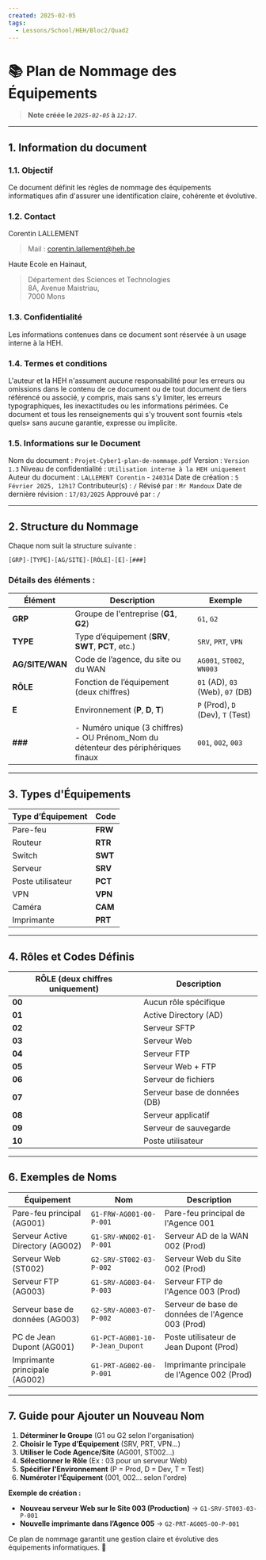 ```yaml
---
created: 2025-02-05
tags:
  - Lessons/School/HEH/Bloc2/Quad2
---
```

# 📚 Plan de Nommage des Équipements

> **Note créée le _`2025-02-05`_ à _`12:17`_.**

---

## 1. Information du document
### 1.1. Objectif
Ce document définit les règles de nommage des équipements informatiques afin d'assurer une identification claire, cohérente et évolutive.

### 1.2. Contact
Corentin LALLEMENT 
> Mail : corentin.lallement@heh.be  

Haute Ecole en Hainaut,  
> Département des Sciences et Technologies  
> 8A, Avenue Maistriau,  
> 7000 Mons
### 1.3. Confidentialité
Les informations contenues dans ce document sont réservée à un usage interne à la HEH.
### 1.4. Termes et conditions
L'auteur et la HEH n'assument aucune responsabilité pour les erreurs ou omissions dans le contenu de ce document ou de tout document de tiers référencé ou associé, y compris, mais sans s'y limiter, les erreurs typographiques, les inexactitudes ou les informations périmées. Ce document et tous les renseignements qui s'y trouvent sont fournis «tels quels» sans aucune garantie, expresse ou implicite.
### 1.5. Informations sur le Document
Nom du document : `Projet-Cyber1-plan-de-nommage.pdf` 
Version : `Version 1.3`
Niveau de confidentialité : `Utilisation interne à la HEH uniquement`
Auteur du document : `LALLEMENT Corentin` - `240314`
Date de création : `5 Février 2025, 12h17`
Contributeur(s) : `/`
Révisé par : `Mr Mandoux`
Date de dernière révision : `17/03/2025`
Approuvé par : `/`

---

## 2. Structure du Nommage

Chaque nom suit la structure suivante :

```
[GRP]-[TYPE]-[AG/SITE]-[RÔLE]-[E]-[###]
```

### Détails des éléments :

| Élément     | Description                                                                           | Exemple                           |
| ----------- | ------------------------------------------------------------------------------------- | --------------------------------- |
| **GRP**     | Groupe de l'entreprise (**G1**, **G2**)                                               | `G1`, `G2`                        |
| **TYPE**    | Type d’équipement (**SRV**, **SWT**, **PCT**, etc.)                                   | `SRV`, `PRT`, `VPN`               |
| **AG/SITE/WAN** | Code de l’agence, du site ou du WAN                                                   | `AG001`, `ST002`, `WN003`         |
| **RÔLE**    | Fonction de l’équipement (deux chiffres)                                              | `01` (AD), `03` (Web), `07` (DB)  |
| **E**       | Environnement (**P**, **D**, **T**)                                                   | `P` (Prod), `D` (Dev), `T` (Test) |
| **###**     | - Numéro unique (3 chiffres)<br>- OU Prénom_Nom du détenteur des périphériques finaux | `001`, `002`, `003`               |

---

## 3. Types d'Équipements

|Type d’Équipement|Code|
|---|---|
|Pare-feu|**FRW**|
|Routeur|**RTR**|
|Switch|**SWT**|
|Serveur|**SRV**|
|Poste utilisateur|**PCT**|
|VPN|**VPN**|
|Caméra|**CAM**|
|Imprimante|**PRT**|

---
<div style="page-break-after: always;"></div>

## 4. Rôles et Codes Définis

| **RÔLE (deux chiffres uniquement)** | **Description**              |
| ----------------------------------- | ---------------------------- |
| **00**                              | Aucun rôle spécifique        |
| **01**                              | Active Directory (AD)        |
| **02**                              | Serveur SFTP                 |
| **03**                              | Serveur Web                  |
| **04**                              | Serveur FTP                  |
| **05**                              | Serveur Web + FTP            |
| **06**                              | Serveur de fichiers          |
| **07**                              | Serveur base de données (DB) |
| **08**                              | Serveur applicatif           |
| **09**                              | Serveur de sauvegarde        |
| **10**                              | Poste utilisateur            |

---


## 6. Exemples de Noms

| **Équipement**                   | **Nom**                         | **Description**                                   |
| -------------------------------- | ------------------------------- | ------------------------------------------------- |
| Pare-feu principal (AG001)       | `G1-FRW-AG001-00-P-001`         | Pare-feu principal de l'Agence 001                |
| Serveur Active Directory (AG002) | `G1-SRV-WN002-01-P-001`         | Serveur AD de la WAN 002 (Prod)                   |
| Serveur Web (ST002)              | `G2-SRV-ST002-03-P-002`         | Serveur Web du Site 002 (Prod)                    |
| Serveur FTP (AG003)              | `G1-SRV-AG003-04-P-003`         | Serveur FTP de l'Agence 003 (Prod)                |
| Serveur base de données (AG003)  | `G2-SRV-AG003-07-P-002`         | Serveur de base de données de l'Agence 003 (Prod) |
| PC de Jean Dupont (AG001)        | `G1-PCT-AG001-10-P-Jean_Dupont` | Poste utilisateur de Jean Dupont (Prod)           |
| Imprimante principale (AG002)    | `G1-PRT-AG002-00-P-001`         | Imprimante principale de l'Agence 002 (Prod)      |

---
<div style="page-break-after: always;"></div>

## 7. Guide pour Ajouter un Nouveau Nom

1. **Déterminer le Groupe** (G1 ou G2 selon l'organisation)
2. **Choisir le Type d’Équipement** (SRV, PRT, VPN…)
3. **Utiliser le Code Agence/Site** (AG001, ST002…)
4. **Sélectionner le Rôle** (Ex : 03 pour un serveur Web)
5. **Spécifier l'Environnement** (P = Prod, D = Dev, T = Test)
6. **Numéroter l'Équipement** (001, 002… selon l'ordre)

**Exemple de création :**

- **Nouveau serveur Web sur le Site 003 (Production)** → `G1-SRV-ST003-03-P-001`
- **Nouvelle imprimante dans l’Agence 005** → `G2-PRT-AG005-00-P-001`

Ce plan de nommage garantit une gestion claire et évolutive des équipements informatiques. 🚀